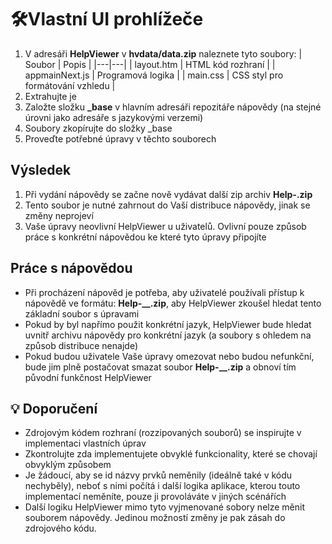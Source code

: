 # 🛠️Vlastní UI prohlížeče

1. V adresáři **HelpViewer** v **hvdata/data.zip** naleznete tyto soubory:
| Soubor | Popis |
|---|---|
| layout.htm | HTML kód rozhraní |
| appmainNext.js | Programová logika |
| main.css | CSS styl pro formátování vzhledu |
2. Extrahujte je
3. Založte složku **_base** v hlavním adresáři repozitáře nápovědy (na stejné úrovni jako adresáře s jazykovými verzemi)
4. Soubory zkopírujte do složky _base
5. Proveďte potřebné úpravy v těchto souborech

## Výsledek

1. Při vydání nápovědy se začne nově vydávat další zip archiv **Help-.zip**
2. Tento soubor je nutné zahrnout do Vaší distribuce nápovědy, jinak se změny neprojeví
3. Vaše úpravy neovlivní HelpViewer u uživatelů. Ovlivní pouze způsob práce s konkrétní nápovědou ke které tyto úpravy připojíte

## Práce s nápovědou

- Při procházení nápověd je potřeba, aby uživatelé používali přístup k nápovědě ve formátu: **Help-__.zip**, aby HelpViewer zkoušel hledat tento základní soubor s úpravami
- Pokud by byl napřímo použit konkrétní jazyk, HelpViewer bude hledat uvnitř archivu nápovědy pro konkrétní jazyk (a soubory s ohledem na způsob distribuce nenajde)
- Pokud budou uživatele Vaše úpravy omezovat nebo budou nefunkční, bude jim plně postačovat smazat soubor **Help-__.zip** a obnoví tím původní funkčnost HelpViewer

## 💡 Doporučení
- Zdrojovým kódem rozhraní (rozzipovaných souborů) se inspirujte v implementaci vlastních úprav
- Zkontrolujte zda implementujete obvyklé funkcionality, které se chovají obvyklým způsobem
- Je žádoucí, aby se id názvy prvků neměnily (ideálně také v kódu nechyběly), neboť s nimi počítá i další logika aplikace, kterou touto implementací neměníte, pouze ji provoláváte v jiných scénářích
- Další logiku HelpViewer mimo tyto vyjmenované sobory nelze měnit souborem nápovědy. Jedinou možností změny je pak zásah do zdrojového kódu.
